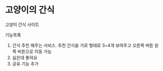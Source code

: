 # 고양이의 간식
고양이 간식 사이트

기능목록
1. 간식 추천 해주는 서비스. 추천 간식을 가로 형태로 3~4개 보여주고 오른쪽 버튼 왼쪽 버튼으로 이동 가능
2. 싫은데 좋야요
3. 공유 기능 추가